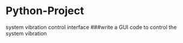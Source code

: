 # Python-Project
system vibration control interface 
###write a GUI code to control the system vibration
